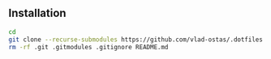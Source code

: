 ## Installation

```sh
cd
git clone --recurse-submodules https://github.com/vlad-ostas/.dotfiles.git
rm -rf .git .gitmodules .gitignore README.md
```
